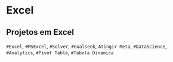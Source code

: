 # Excel

## Projetos em Excel

`#Excel`, `#MSExcel`, `#Solver`, `#Goalseek`, `Atingir Meta`, `#DataScience`, `#Analytics`, `#Pivot Table`, `#Tabela Dinamica`
